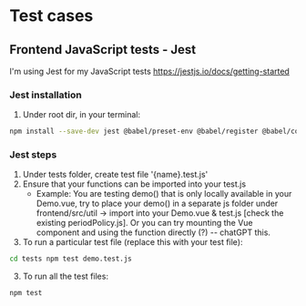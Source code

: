 # Test cases

## Frontend JavaScript tests - Jest

I'm using Jest for my JavaScript tests
https://jestjs.io/docs/getting-started

### Jest installation
1. Under root dir, in your terminal:
```sh
npm install --save-dev jest @babel/preset-env @babel/register @babel/core babel-jest 
```

### Jest steps
1. Under tests folder, create test file '{name}.test.js'
2. Ensure that your functions can be imported into your test.js
   - Example: You are testing demo() that is only locally available in your Demo.vue, try to place your demo() in a separate js folder under frontend/src/util -> import into your Demo.vue & test.js [check the existing periodPolicy.js]. Or you can try mounting the Vue component and using the function directly (?) -- chatGPT this.
4. To run a particular test file (replace this with your test file):
```sh
cd tests npm test demo.test.js
```
3. To run all the test files:
```sh
npm test
```
